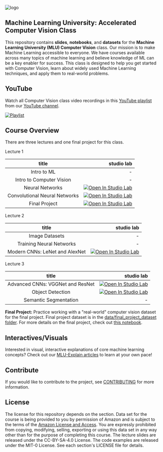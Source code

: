 ![logo](data/MLU_Logo.png)

## Machine Learning University: Accelerated Computer Vision Class

This repository contains __slides__, __notebooks__, and __datasets__ for the __Machine Learning University (MLU) Computer Vision__ class. Our mission is to make Machine Learning accessible to everyone. We have courses available across many topics of machine learning and believe knowledge of ML can be a key enabler for success. This class is designed to help you get started with Computer Vision, learn about widely used Machine Learning techniques, and apply them to real-world problems.

## YouTube

Watch all Computer Vision class video recordings in this [YouTube playlist](https://www.youtube.com/playlist?list=PL8P_Z6C4GcuU4knhhCouJujFZ2tTqU-Ta) from our [YouTube channel](https://www.youtube.com/channel/UC12LqyqTQYbXatYS9AA7Nuw/playlists).

[![Playlist](https://img.youtube.com/vi/_6CFi2CO2AI/0.jpg)](https://www.youtube.com/playlist?list=PL8P_Z6C4GcuU4knhhCouJujFZ2tTqU-Ta)

## Course Overview

There are three lectures and one final project for this class.

Lecture 1

| title | studio lab |
| :---: | ---: |
| Intro to ML | - |
| Intro to Computer Vision | - |
| Neural Networks | [![Open In Studio Lab](https://studiolab.sagemaker.aws/studiolab.svg)](https://studiolab.sagemaker.aws/import/github/aws-samples/aws-machine-learning-university-accelerated-cv/blob/master/notebooks/MLA-CV-DAY1-NN.ipynb)|
| Convolutional Neural Networks | [![Open In Studio Lab](https://studiolab.sagemaker.aws/studiolab.svg)](https://studiolab.sagemaker.aws/import/github/aws-samples/aws-machine-learning-university-accelerated-cv/blob/master/notebooks/MLA-CV-DAY1-CNN.ipynb)|
| Final Project | [![Open In Studio Lab](https://studiolab.sagemaker.aws/studiolab.svg)](https://studiolab.sagemaker.aws/import/github/aws-samples/aws-machine-learning-university-accelerated-cv/blob/master/notebooks/MLA-CV-DAY1-Final-Project.ipynb)|

Lecture 2

| title | studio lab |
| :---: | ---: |
| Image Datasets | - |
| Training Neural Networks | - |
| Modern CNNs: LeNet and AlexNet | [![Open In Studio Lab](https://studiolab.sagemaker.aws/studiolab.svg)](https://studiolab.sagemaker.aws/import/github/aws-samples/aws-machine-learning-university-accelerated-cv/blob/master/notebooks/MLA-CV-DAY2-Transfer-Learning.ipynb)|

Lecture 3

| title | studio lab |
| :---: | ---: |
| Advanced CNNs: VGGNet and ResNet | [![Open In Studio Lab](https://studiolab.sagemaker.aws/studiolab.svg)](https://studiolab.sagemaker.aws/import/github/aws-samples/aws-machine-learning-university-accelerated-cv/blob/master/notebooks/MLA-CV-DAY3-ResNet.ipynb) |
| Object Detection | [![Open In Studio Lab](https://studiolab.sagemaker.aws/studiolab.svg)](https://studiolab.sagemaker.aws/import/github/aws-samples/aws-machine-learning-university-accelerated-cv/blob/master/notebooks/MLA-CV-DAY3-YOLO.ipynb)|
| Semantic Segmentation | - |

__Final Project:__ Practice working with a "real-world" computer vision dataset for the final project. Final project dataset is in the [data/final_project_dataset folder](https://github.com/aws-samples/aws-machine-learning-university-accelerated-cv/tree/master/data/final_project_dataset). For more details on the final project, check out [this notebook](https://github.com/aws-samples/aws-machine-learning-university-accelerated-cv/blob/master/notebooks/MLA-CV-DAY1-Final-Project.ipynb).

## Interactives/Visuals

Interested in visual, interactive explanations of core machine learning concepts? Check out our [MLU-Explain articles](https://mlu-explain.github.io/) to learn at your own pace!

## Contribute

If you would like to contribute to the project, see [CONTRIBUTING](CONTRIBUTING.md) for more information.

## License

The license for this repository depends on the section.  Data set for the course is being provided to you by permission of Amazon and is subject to the terms of the [Amazon License and Access](https://www.amazon.com/gp/help/customer/display.html?nodeId=201909000). You are expressly prohibited from copying, modifying, selling, exporting or using this data set in any way other than for the purpose of completing this course. The lecture slides are released under the CC-BY-SA-4.0 License.  The code examples are released under the MIT-0 License. See each section's LICENSE file for details.
